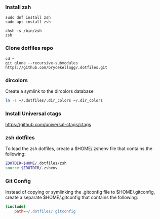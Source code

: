### Install zsh ###
```
sudo dnf install zsh
sudo apt install zsh

chsh -s /bin/zsh
zsh
```

### Clone dotfiles repo ###

```
cd ~
git glone --recursive-submodules https://github.com/brycekellogg/.dotfiles.git
```


### dircolors ###
Create a symlink to the dircolors database
```zsh
ln -s ~/.dotfiles/.dir_colors ~/.dir_colors
```

### Install Universal ctags ###
https://github.com/universal-ctags/ctags


### zsh dotfiles ###
To load the zsh dotfiles, create a $HOME/.zshenv file that
contains the following:

```zsh
ZDOTDIR=$HOME/.dotfiles/zsh
source $ZDOTDIR/.zshenv
```

### Git Config ###
Instead of copying or symlinking the .gitconfig file to $HOME/.gitconfig,
create a separate $HOME/.gitconfig that contains the following:

```INI
[include]
    path=~/.dotfiles/.gitconfig
```
